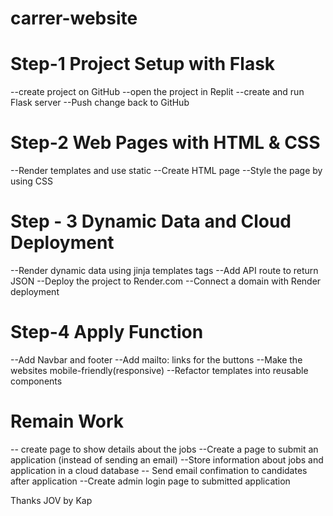 # carrer-website
# Step-1 Project Setup with Flask
--create project on GitHub
--open the project in Replit
--create and run Flask server
--Push change back to GitHub
# Step-2 Web Pages with HTML & CSS
--Render templates and use static 
--Create HTML page
--Style the page by using CSS
# Step - 3 Dynamic Data and Cloud Deployment
--Render dynamic data using jinja templates tags
--Add API route to return JSON
--Deploy the project to Render.com
--Connect a domain with Render deployment
# Step-4 Apply Function
--Add Navbar and footer 
--Add mailto: links for the buttons
--Make the websites mobile-friendly(responsive)
--Refactor templates into reusable components

# Remain Work
-- create page to show details about the jobs
--Create a page to submit an application (instead of sending an email)
--Store information about jobs and application in a cloud database
-- Send email confimation to candidates after application
--Create admin login page to submitted application

Thanks JOV by Kap